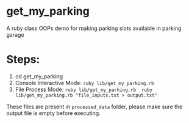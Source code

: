 # get_my_parking
A ruby class OOPs demo for making parking slots available in parking garage


Steps:
=========


1. cd get_my_parking
2. Console Interactive Mode: `ruby lib/get_my_parking.rb`
3. File Process Mode: `ruby lib/get_my_parking.rb  ruby lib/get_my_parking.rb "file_inputs.txt > output.txt"`

These files are present in `processed_data` folder, please make sure the output file is empty before executing.


